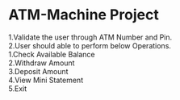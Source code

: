 # ATM-Machine Project                                                                                                                                                    
1.Validate the user through ATM Number and Pin.                                                                                                                          
2.User should able to perform below Operations.                                                                                                                         
      1.Check Available Balance                                                                                                                                          
      2.Withdraw Amount                                                                                                                                                  
      3.Deposit Amount                                                                                                                                                   
      4.View Mini Statement                                                                                                                                             
      5.Exit
